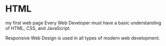 # HTML
my first web page
Every Web Developer must have a basic understanding of HTML, CSS, and JavaScript.

Responsive Web Design is used in all types of modern web development.
